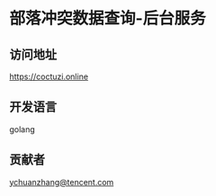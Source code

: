 # 部落冲突数据查询-后台服务

## 访问地址

<https://coctuzi.online>

## 开发语言

golang

## 贡献者

ychuanzhang@tencent.com
